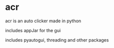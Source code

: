 # acr

acr is an auto clicker made in python

includes appJar for the gui

includes pyautogui, threading and other packages
